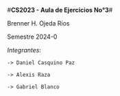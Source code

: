 #**CS2023 - Aula de Ejercicios No°3**#

Brenner H. Ojeda Rios

Semestre 2024-0

*Integrantes*:

    -> Daniel Casquino Paz
  
    -> Alexis Raza
  
    -> Gabriel Blanco
